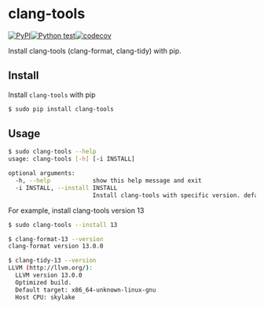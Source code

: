 # clang-tools
[![PyPI](https://img.shields.io/pypi/v/clang-tools)](https://pypi.org/project/clang-tools/)[![Python test](https://github.com/shenxianpeng/clang-tools-pip/actions/workflows/python-test.yml/badge.svg)](https://github.com/shenxianpeng/clang-tools-pip/actions/workflows/python-test.yml)[![codecov](https://codecov.io/gh/shenxianpeng/clang-tools-pip/branch/master/graph/badge.svg?token=40G5ZOIRRR)](https://codecov.io/gh/shenxianpeng/clang-tools-pip) 

Install clang-tools (clang-format, clang-tidy) with pip.

## Install

Install `clang-tools` with pip

```bash
$ sudo pip install clang-tools
```

## Usage

```bash
$ sudo clang-tools --help
usage: clang-tools [-h] [-i INSTALL]

optional arguments:
  -h, --help            show this help message and exit
  -i INSTALL, --install INSTALL
                        Install clang-tools with specific version. default is 12.
```
For example, install clang-tools version 13

```bash
$ sudo clang-tools --install 13

$ clang-format-13 --version
clang-format version 13.0.0

$ clang-tidy-13 --version
LLVM (http://llvm.org/):
  LLVM version 13.0.0
  Optimized build.
  Default target: x86_64-unknown-linux-gnu
  Host CPU: skylake
```
